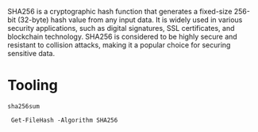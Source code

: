 SHA256 is a cryptographic hash function that generates a fixed-size 256-bit (32-byte) hash value from any input data. It is widely used in various security applications, such as digital signatures, SSL certificates, and blockchain technology. SHA256 is considered to be highly secure and resistant to collision attacks, making it a popular choice for securing sensitive data.

# Tooling

```shell-session
sha256sum 
```

```powershell-session
 Get-FileHash -Algorithm SHA256
```